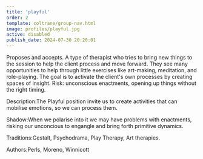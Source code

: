 ```yaml
---
title: 'playful'
order: 2
template: coltrane/group-nav.html
image: profiles/playful.jpg
active: disabled
publish_date: 2024-07-30 20:20:01
---
```

Proposes and accepts. A type of therapist who tries to bring new things to the session to help the client process and move forward. They see many opportunities to help through little exercises like art-making, meditation, and role-playing. The goal is to activate the client's own processes by creating spaces of insight.
Risk: unconscious enactments, opening up things without the right timing.

Description:The Playful position invite us to create activities that can mobilise emotions, so we can process them.

Shadow:When we polarise into it we may have problems with enactments, risking our unconcious to engangle and bring forth primitive dynamics.

Traditions:Gestalt, Psychodrama, Play Therapy, Art therapies.

Authors:Perls, Moreno, Winnicott